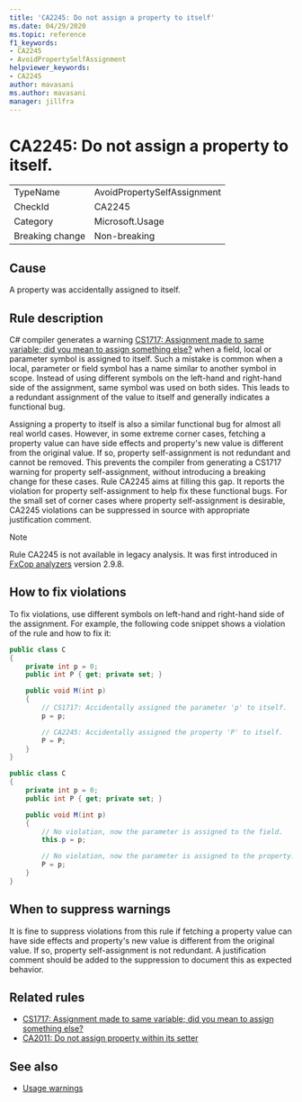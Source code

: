 ```yaml
---
title: 'CA2245: Do not assign a property to itself'
ms.date: 04/29/2020
ms.topic: reference
f1_keywords:
- CA2245
- AvoidPropertySelfAssignment
helpviewer_keywords:
- CA2245
author: mavasani
ms.author: mavasani
manager: jillfra
---
```

# CA2245: Do not assign a property to itself.

|||
|-|-|
|TypeName|AvoidPropertySelfAssignment|
|CheckId|CA2245|
|Category|Microsoft.Usage|
|Breaking change|Non-breaking|

## Cause

A property was accidentally assigned to itself.

## Rule description

C# compiler generates a warning [CS1717: Assignment made to same variable; did you mean to assign something else?](/dotnet/csharp/misc/cs1717) when a field, local or parameter symbol is assigned to itself. Such a mistake is common when a local, parameter or field symbol has a name similar to another symbol in scope. Instead of using different symbols on the left-hand and right-hand side of the assignment, same symbol was used on both sides. This leads to a redundant assignment of the value to itself and generally indicates a functional bug.

Assigning a property to itself is also a similar functional bug for almost all real world cases. However, in some extreme corner cases, fetching a property value can have side effects and property's new value is different from the original value. If so, property self-assignment is not redundant and cannot be removed. This prevents the compiler from generating a CS1717 warning for property self-assignment, without introducing a breaking change for these cases. Rule CA2245 aims at filling this gap. It reports the violation for property self-assignment to help fix these functional bugs. For the small set of corner cases where property self-assignment is desirable, CA2245 violations can be suppressed in source with appropriate justification comment.

> [!NOTE]
> Rule CA2245 is not available in legacy analysis. It was first introduced in [FxCop analyzers](https://www.nuget.org/packages/Microsoft.CodeAnalysis.FxCopAnalyzers) version 2.9.8.

## How to fix violations

To fix violations, use different symbols on left-hand and right-hand side of the assignment. For example, the following code snippet shows a violation of the rule and how to fix it:

```csharp
public class C
{
    private int p = 0;
    public int P { get; private set; }

    public void M(int p)
    {
        // CS1717: Accidentally assigned the parameter 'p' to itself.
        p = p;

        // CA2245: Accidentally assigned the property 'P' to itself.
        P = P;
    }
}
```

```csharp
public class C
{
    private int p = 0;
    public int P { get; private set; }

    public void M(int p)
    {
        // No violation, now the parameter is assigned to the field.
        this.p = p;

        // No violation, now the parameter is assigned to the property.
        P = p;
    }
}
```

## When to suppress warnings

It is fine to suppress violations from this rule if fetching a property value can have side effects and property's new value is different from the original value. If so, property self-assignment is not redundant. A justification comment should be added to the suppression to document this as expected behavior.

## Related rules

- [CS1717: Assignment made to same variable; did you mean to assign something else?](/dotnet/csharp/misc/cs1717)
- [CA2011: Do not assign property within its setter](ca2011.md)

## See also

- [Usage warnings](usage-warnings.md)

